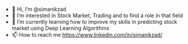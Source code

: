 - 👋 Hi, I’m @simanikzad
- 👀 I’m interested in Stock Market, Trading and to find a role in that field
- 🌱 I’m currently learning how to improve my skills in predicting stock market using Deep Learning Algorithms 
- 📫 How to reach me https://www.linkedin.com/in/simanikzad/

<!---
simanikzad/simanikzad is a ✨ special ✨ repository because its `README.md` (this file) appears on your GitHub profile.
You can click the Preview link to take a look at your changes.
--->
